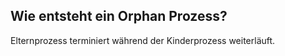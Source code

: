 Wie entsteht ein Orphan Prozess?
---
Elternprozess terminiert während der Kinderprozess weiterläuft.